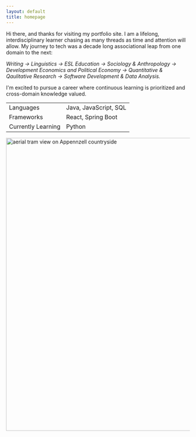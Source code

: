 ```yaml
---
layout: default
title: homepage
---
```

<p>Hi there, and thanks for visiting my portfolio site. I am a lifelong, interdisciplinary learner chasing as many threads as time and attention will allow. My journey to tech was a decade long associational leap from one domain to the next:<p>

<p class="blockquote" style="font-style: italic;"> Writing -> Linguistics -> ESL Education -> Sociology & Anthropology -> Development Economics and Political Economy -> Quantitative & Qaulitative Research -> Software Development & Data Analysis.<p> 

<p>I'm excited to pursue a career where continuous learning is prioritized and cross-domain knowledge valued.<p>
<table>
<tr>
<td>Languages</td>
<td>Java, JavaScript, SQL</td>
</tr>
<tr>
<td>Frameworks</td>
<td>React, Spring Boot</td>
</tr>
<tr>
<td>Currently Learning</td>
<td>Python</td>
</tr>
</table>
<img src="{{ '/assets/images/swiss.JPG' | relative_url }}" 
     alt="aerial tram view on Appennzell countryside" 
     class="image"
     width="800" />
